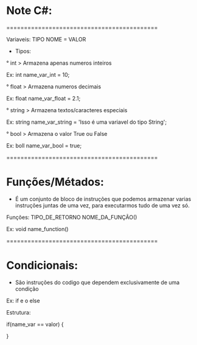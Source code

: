 # Note C#:

===========================================

Variaveis: TIPO NOME = VALOR

- Tipos: 

° int > Armazena apenas numeros inteiros

Ex: int name_var_int = 10;


° float > Armazena numeros decimais

Ex: float name_var_float = 2.1;


° string > Armazena textos/caracteres especiais

Ex: string name_var_string = 'Isso é uma variavel do tipo String';


° bool > Armazena o valor True ou False

Ex: boll name_var_bool = true;

===========================================

# Funções/Métados: 

- É um conjunto de bloco de instruções que podemos armazenar varias instruções juntas de uma vez, para executarmos tudo de uma vez só.

Funções: TIPO_DE_RETORNO NOME_DA_FUNÇÃO()

Ex: void name_function()

===========================================

# Condicionais:

- São instruções do codigo que dependem exclusivamente de uma condição

Ex: if e o else

Estrutura:

if(name_var == valor)
{


}
